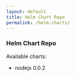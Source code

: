 ```yaml
---
layout: default
title: Helm Chart Repo
permalink: /helm-charts/
---
```


### Helm Chart Repo

Available charts:
- nodejs 0.0.2